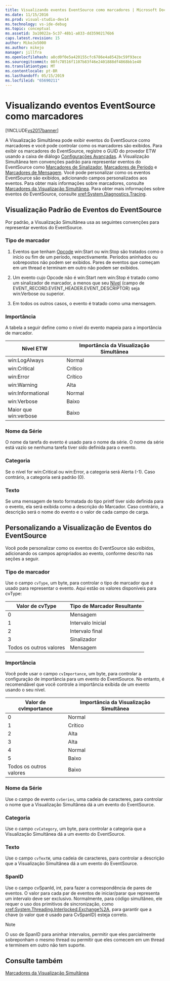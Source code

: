 ```yaml
---
title: Visualizando eventos EventSource como marcadores | Microsoft Docs
ms.date: 11/15/2016
ms.prod: visual-studio-dev14
ms.technology: vs-ide-debug
ms.topic: conceptual
ms.assetid: 3a10022a-5c37-48b1-a833-dd35902176b6
caps.latest.revision: 15
author: MikeJo5000
ms.author: mikejo
manager: jillfra
ms.openlocfilehash: a8cd0f0e5a420155cfc6786e4a8542bc59f93ece
ms.sourcegitcommit: 08fc78516f1107b83f46e2401888df4868bb1e40
ms.translationtype: MT
ms.contentlocale: pt-BR
ms.lasthandoff: 05/15/2019
ms.locfileid: "65690211"
---
```

# <a name="visualizing-eventsource-events-as-markers"></a>Visualizando eventos EventSource como marcadores
[!INCLUDE[vs2017banner](../includes/vs2017banner.md)]

A Visualização Simultânea pode exibir eventos do EventSource como marcadores e você pode controlar como os marcadores são exibidos. Para exibir os marcadores do EventSource, registre o GUID do provedor ETW usando a caixa de diálogo [Configurações Avançadas](../profiling/advanced-settings-dialog-box-concurrency-visualizer.md). A Visualização Simultânea tem convenções padrão para representar eventos do EventSource como [Marcadores de Sinalizador](../profiling/flag-markers.md), [Marcadores de Período](../profiling/span-markers.md) e [Marcadores de Mensagem](../profiling/message-markers.md). Você pode personalizar como os eventos EventSource são exibidos, adicionando campos personalizados aos eventos. Para obter mais informações sobre marcadores, consulte [Marcadores da Visualização Simultânea](../profiling/concurrency-visualizer-markers.md). Para obter mais informações sobre eventos do EventSource, consulte <xref:System.Diagnostics.Tracing>.  
  
## <a name="default-visualization-of-eventsource-events"></a>Visualização Padrão de Eventos do EventSource  
 Por padrão, a Visualização Simultânea usa as seguintes convenções para representar eventos do EventSource.  
  
### <a name="marker-type"></a>Tipo de marcador  
  
1. Eventos que tenham [Opcode](https://msdn.microsoft.com/d97953df-669b-4c55-b1a8-925022b339b7) win:Start ou win:Stop são tratados como o início ou fim de um período, respectivamente.  Períodos aninhados ou sobrepostos não podem ser exibidos. Pares de eventos que começam em um thread e terminam em outro não podem ser exibidos.  
  
2. Um evento cujo Opcode não é win:Start nem win:Stop é tratado como um sinalizador de marcador, a menos que seu [Nível](https://msdn.microsoft.com/dfa4e0a9-4d89-4f50-aef9-1dae0dc11726) (campo de EVENT_RECORD.EVENT_HEADER.EVENT_DESCRIPTOR) seja win:Verbose ou superior.  
  
3. Em todos os outros casos, o evento é tratado como uma mensagem.  
  
### <a name="importance"></a>Importância  
 A tabela a seguir define como o nível do evento mapeia para a importância de marcador.  
  
|Nível ETW|Importância da Visualização Simultânea|  
|---------------|---------------------------------------|  
|win:LogAlways|Normal|  
|win:Critical|Crítico|  
|win:Error|Crítico|  
|win:Warning|Alta|  
|win:Informational|Normal|  
|win:Verbose|Baixo|  
|Maior que win:verbose|Baixo|  
  
### <a name="series-name"></a>Nome da Série  
 O nome da tarefa do evento é usado para o nome da série. O nome da série está vazio se nenhuma tarefa tiver sido definida para o evento.  
  
### <a name="category"></a>Categoria  
 Se o nível for win:Critical ou win:Error, a categoria será Alerta (-1). Caso contrário, a categoria será padrão (0).  
  
### <a name="text"></a>Texto  
 Se uma mensagem de texto formatada do tipo printf tiver sido definida para o evento, ela será exibida como a descrição do Marcador. Caso contrário, a descrição será o nome do evento e o valor de cada campo de carga.  
  
## <a name="customizing-visualization-of-eventsource-events"></a>Personalizando a Visualização de Eventos do EventSource  
 Você pode personalizar como os eventos do EventSource são exibidos, adicionando os campos apropriados ao evento, conforme descrito nas seções a seguir.  
  
### <a name="marker-type"></a>Tipo de marcador  
 Use o campo `cvType`, um byte, para controlar o tipo de marcador que é usado para representar o evento. Aqui estão os valores disponíveis para cvType:  
  
|Valor de cvType|Tipo de Marcador Resultante|  
|------------------|---------------------------|  
|0|Mensagem|  
|1|Intervalo Inicial|  
|2|Intervalo final|  
|3|Sinalizador|  
|Todos os outros valores|Mensagem|  
  
### <a name="importance"></a>Importância  
 Você pode usar o campo `cvImportance`, um byte, para controlar a configuração de importância para um evento do EventSource. No entanto, é recomendável que você controle a importância exibida de um evento usando o seu nível.  
  
|Valor de cvImportance|Importância da Visualização Simultânea|  
|------------------------|---------------------------------------|  
|0|Normal|  
|1|Crítico|  
|2|Alta|  
|3|Alta|  
|4|Normal|  
|5|Baixo|  
|Todos os outros valores|Baixo|  
  
### <a name="series-name"></a>Nome da Série  
 Use o campo de evento `cvSeries`, uma cadeia de caracteres, para controlar o nome que a Visualização Simultânea dá a um evento do EventSource.  
  
### <a name="category"></a>Categoria  
 Use o campo `cvCategory`, um byte, para controlar a categoria que a Visualização Simultânea dá a um evento do EventSource.  
  
### <a name="text"></a>Texto  
 Use o campo `cvTextW`, uma cadeia de caracteres, para controlar a descrição que a Visualização Simultânea dá a um evento do EventSource.  
  
### <a name="spanid"></a>SpanID  
 Use o campo cvSpanId, int, para fazer a correspondência de pares de eventos. O valor para cada par de eventos de iniciar/parar que representa um intervalo deve ser exclusivo. Normalmente, para código simultâneo, ele requer o uso dos primitivos de sincronização, como <xref:System.Threading.Interlocked.Exchange%2A>, para garantir que a chave (o valor que é usado para CvSpanID) esteja correto.  
  
> [!NOTE]
> O uso de SpanID para aninhar intervalos, permitir que eles parcialmente sobreponham o mesmo thread ou permitir que eles comecem em um thread e terminem em outro não tem suporte.  
  
## <a name="see-also"></a>Consulte também  
 [Marcadores da Visualização Simultânea](../profiling/concurrency-visualizer-markers.md)
